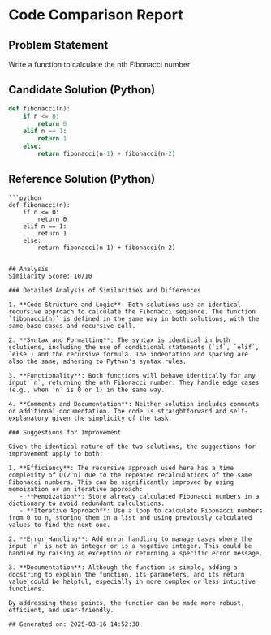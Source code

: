 # Code Comparison Report

## Problem Statement
Write a function to calculate the nth Fibonacci number
## Candidate Solution (Python)
```Python
def fibonacci(n):
    if n <= 0:
        return 0
    elif n == 1:
        return 1
    else:
        return fibonacci(n-1) + fibonacci(n-2)
```

## Reference Solution (Python)
```
```python
def fibonacci(n):
    if n <= 0:
        return 0
    elif n == 1:
        return 1
    else:
        return fibonacci(n-1) + fibonacci(n-2)
```
```

## Analysis
Similarity Score: 10/10

### Detailed Analysis of Similarities and Differences

1. **Code Structure and Logic**: Both solutions use an identical recursive approach to calculate the Fibonacci sequence. The function `fibonacci(n)` is defined in the same way in both solutions, with the same base cases and recursive call.

2. **Syntax and Formatting**: The syntax is identical in both solutions, including the use of conditional statements (`if`, `elif`, `else`) and the recursive formula. The indentation and spacing are also the same, adhering to Python's syntax rules.

3. **Functionality**: Both functions will behave identically for any input `n`, returning the nth Fibonacci number. They handle edge cases (e.g., when `n` is 0 or 1) in the same way.

4. **Comments and Documentation**: Neither solution includes comments or additional documentation. The code is straightforward and self-explanatory given the simplicity of the task.

### Suggestions for Improvement

Given the identical nature of the two solutions, the suggestions for improvement apply to both:

1. **Efficiency**: The recursive approach used here has a time complexity of O(2^n) due to the repeated recalculations of the same Fibonacci numbers. This can be significantly improved by using memoization or an iterative approach:
   - **Memoization**: Store already calculated Fibonacci numbers in a dictionary to avoid redundant calculations.
   - **Iterative Approach**: Use a loop to calculate Fibonacci numbers from 0 to n, storing them in a list and using previously calculated values to find the next one.

2. **Error Handling**: Add error handling to manage cases where the input `n` is not an integer or is a negative integer. This could be handled by raising an exception or returning a specific error message.

3. **Documentation**: Although the function is simple, adding a docstring to explain the function, its parameters, and its return value could be helpful, especially in more complex or less intuitive functions.

By addressing these points, the function can be made more robust, efficient, and user-friendly.

## Generated on: 2025-03-16 14:52:30
